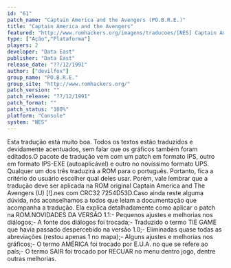 ```yaml
---
id: "61"
patch_name: "Captain America and the Avengers (PO.B.R.E.)"
title: "Captain America and the Avengers"
featured: "http://www.romhackers.org/imagens/traducoes/[NES] Captain America - POBRE - 1.png"
type: ["Ação","Plataforma"]
players: 2
developer: "Data East"
publisher: "Data East"
release_date: "??/12/1991"
author: ["devilfox"]
group_name: "PO.B.R.E."
group_site: "http://www.romhackers.org/"
patch_version: ""
patch_release: "??/12/1991"
patch_format: ""
patch_status: "100%"
platform: "Console"
system: "NES"
---
```


Esta tradução está muito boa. Todos os textos estão traduzidos e devidamente acentuados, sem falar que os gráficos também foram editados.O pacote de tradução vem com um patch em formato IPS, outro em formato IPS-EXE (autoaplicável) e outro no novíssimo formato UPS. Qualquer um dos três traduzirá a ROM para o português. Portanto, fica a critério do usuário escolher qual deles usar. Porém, vale lembrar que a tradução deve ser aplicada na ROM original Captain America and The Avengers (U) [!].nes com CRC32 7254D53D.Caso ainda reste alguma dúvida, nós aconselhamos a todos que leiam a documentação que acompanha a tradução. Ela explica detalhadamente como aplicar o patch na ROM.NOVIDADES DA VERSÃO 1.1:- Pequenos ajustes e melhorias nos diálogos;- A fonte dos diálogos foi trocada;- Traduzido o termo TIE GAME que havia passado despercebido na versão 1.0;- Eliminadas quase todas as abreviações (restou apenas 1 no mapa);- Alguns ajustes e melhorias nos gráficos;- O termo AMÉRICA foi trocado por E.U.A. no que se refere ao país;- O termo SAIR foi trocado por RECUAR no menu dentro jogo, dentre outras melhorias.